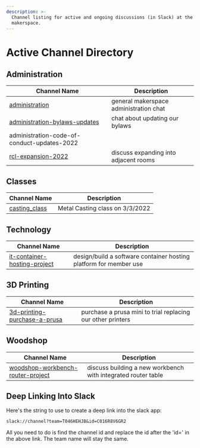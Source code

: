 ```yaml
---
description: >-
  Channel listing for active and ongoing discussions (in Slack) at the
  makerspace.
---
```


# Active Channel Directory

## Administration

| Channel Name                                                                    | Description                            |
| ------------------------------------------------------------------------------- | -------------------------------------- |
| [administration](slack://channel?team=T046HEHJB\&id=C016R8V6GR2)                | general makerspace administration chat |
| [administration-bylaws-updates](slack://channel?team=T046HEHJB\&id=C034R05BNRG) | chat about updating our bylaws         |
| administration-code-of-conduct-updates-2022                                     |                                        |
| [rcl-expansion-2022](slack://channel?team=T046HEHJB\&id=C030S6U1MPD)            | discuss expanding into adjacent rooms  |

## Classes

| Channel Name                                                   | Description                     |
| -------------------------------------------------------------- | ------------------------------- |
| [casting\_class](slack://channel?team=T046HEHJB\&id=CAQGVSN06) | Metal Casting class on 3/3/2022 |

## Technology

| Channel Name                                                                   | Description                                                       |
| ------------------------------------------------------------------------------ | ----------------------------------------------------------------- |
| [it-container-hosting-project](slack://channel?team=T046HEHJB\&id=C03349AJNV7) | design/build a software container hosting platform for member use |

## 3D Printing

| Channel Name                                                                   | Description                                                 |
| ------------------------------------------------------------------------------ | ----------------------------------------------------------- |
| [3d-printing-purchase-a-prusa](slack://channel?team=T046HEHJB\&id=C032T5NPNPN) | purchase a prusa mini to trial replacing our other printers |

## Woodshop

| Channel Name                                                                        | Description                                                   |
| ----------------------------------------------------------------------------------- | ------------------------------------------------------------- |
| [woodshop-workbench-router-project](slack://channel?team=T046HEHJB\&id=C02TMKB50MR) | discuss building a new workbench with integrated router table |

## Deep Linking Into Slack

Here's the string to use to create a deep link into the slack app:

```
slack://channel?team=T046HEHJB&id=C016R8V6GR2
```

All you need to do is find the channel id and replace the id after the 'id=' in the above link. The team name will stay the same.
